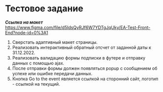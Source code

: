 # Тестовое задание

***Ссылка на макет*** https://www.figma.com/file/d5IdsQyRJf6W7YDTgJqUky/EA-Test-Front-End?node-id=0%3A1 

1. Сверстать адаптивный макет страницы.
2. Реализовать интерактивный обратный отсчет от заданной даты к 31.12.2022.
3. Реализовать валидацию формы подписки в футере и отправку данных с помощью ajax.
4. После отправки формы должен появляться popup с сообщением об успехе или ошибке передачи данных.
5. Кнопка Go to the event является ссылкой на сторонний сайт, логотип - ссылкой на текущий.
